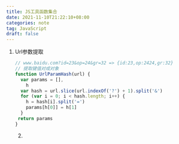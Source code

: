 ```yaml
---
title: JS工具函数集合
date: 2021-11-10T21:22:10+08:00
categories: note
tag: JavaScript
draft: false
---
```


1. Url参数提取

   <!--more-->
   
   ```javascript
   // www.baidu.com?id=23&op=24&gr=32 => {id:23,op:2424,gr:32}
   // 提取键值对成对象
   function UrlParamHash(url) {
     var params = [],
       h
     var hash = url.slice(url.indexOf('?') + 1).split('&')
     for (var i = 0; i < hash.length; i++) {
       h = hash[i].split('=')
       params[h[0]] = h[1]
     }
    return params
   }
   ```
   
   2.

